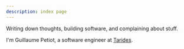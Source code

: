 ```yaml
---
description: index page
---
```


Writing down thoughts, building software, and complaining about stuff.

I'm Guillaume Petiot, a software engineer at [Tarides](http://www.tarides.com).
